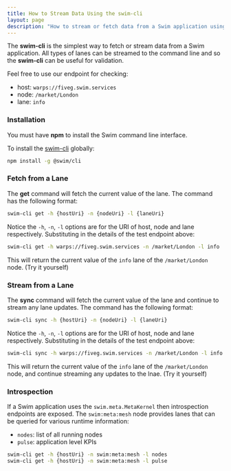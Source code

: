 ```yaml
---
title: How to Stream Data Using the swim-cli
layout: page
description: "How to stream or fetch data from a Swim application using the swim-cli"
---
```


The **swim-cli** is the simplest way to fetch or stream data from a Swim application.
All types of lanes can be streamed to the command line and so the **swim-cli** can be useful for validation.

Feel free to use our endpoint for checking:
- host: `warps://fiveg.swim.services`
- node: `/market/London`
- lane: `info`

### Installation
You must have **npm** to install the Swim command line interface.

To install the [swim-cli](https://www.npmjs.com/package/@swim/cli) globally:
```bash
npm install -g @swim/cli
```


### Fetch from a Lane
The **get** command will fetch the current value of the lane. 
The command has the following format:
```bash
swim-cli get -h {hostUri} -n {nodeUri} -l {laneUri}
```
Notice the `-h`, `-n`, `-l` options are for the URI of host, node and lane respectively.
Substituting in the details of the test endpoint above:
```bash
swim-cli get -h warps://fiveg.swim.services -n /market/London -l info
```
This will return the current value of the `info` lane of the `/market/London` node.
(Try it yourself)


### Stream from a Lane
The **sync** command will fetch the current value of the lane and continue to stream any lane updates.
The command has the following format:
```bash
swim-cli sync -h {hostUri} -n {nodeUri} -l {laneUri}
```
Notice the `-h`, `-n`, `-l` options are for the URI of host, node and lane respectively.
Substituting in the details of the test endpoint above:
```bash
swim-cli sync -h warps://fiveg.swim.services -n /market/London -l info
```
This will return the current value of the `info` lane of the `/market/London` node, and continue streaming any updates to the lnae.
(Try it yourself)


### Introspection
If a Swim application uses the `swim.meta.MetaKernel` then introspection endpoints are exposed.
The `swim:meta:mesh` node provides lanes that can be queried for various runtime information:
- `nodes`: list of all running nodes
- `pulse`: application level KPIs
```bash
swim-cli get -h {hostUri} -n swim:meta:mesh -l nodes
swim-cli get -h {hostUri} -n swim:meta:mesh -l pulse
```
